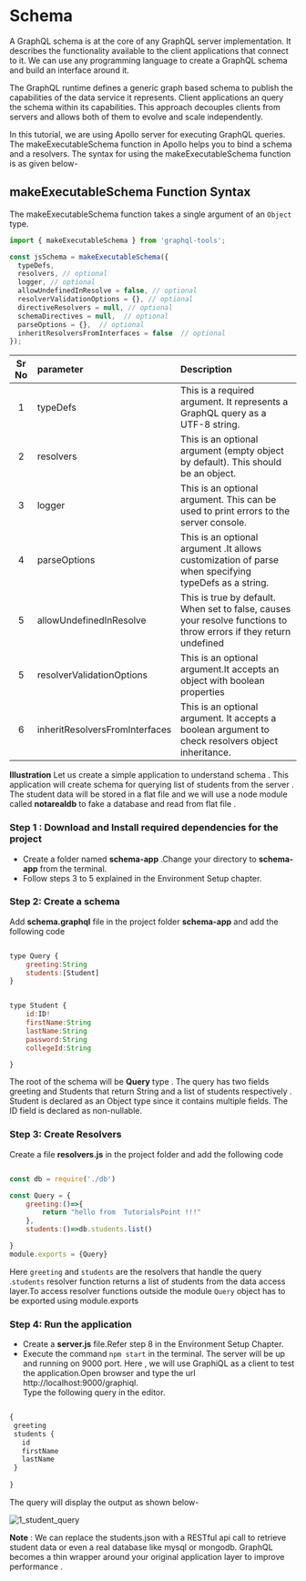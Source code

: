 
# Schema

A GraphQL schema is at the core of any GraphQL server implementation. It describes the functionality available to the client applications that connect to it. We can use any programming language to create a GraphQL schema and build an interface around it.

The GraphQL runtime defines a generic graph based schema to publish the capabilities of the data service it represents. Client applications an query the schema within its capabilities. This approach decouples clients from servers
and allows both of them to evolve and scale independently.

In this tutorial, we are using Apollo server for executing GraphQL queries. The makeExecutableSchema function in Apollo helps you to bind a schema and a resolvers. The syntax for using the makeExecutableSchema function is as given below-  

## makeExecutableSchema Function Syntax

The makeExecutableSchema function takes a single argument of an `Object` type.

```javascript
import { makeExecutableSchema } from 'graphql-tools';

const jsSchema = makeExecutableSchema({
  typeDefs,
  resolvers, // optional
  logger, // optional
  allowUndefinedInResolve = false, // optional
  resolverValidationOptions = {}, // optional
  directiveResolvers = null, // optional
  schemaDirectives = null,  // optional
  parseOptions = {},  // optional
  inheritResolversFromInterfaces = false  // optional
});

```

|Sr No |  parameter  |  Description
|:----:|:--------|:------------------
|   1  | typeDefs|This is a required argument. It represents a GraphQL query as a UTF-8 string.
|    2 | resolvers | This is an optional argument (empty object by default). This should be an object.
| 3 | logger | This is an optional argument. This can be used to print errors to the server console.
| 4 | parseOptions | This is an optional argument .It allows customization of parse when specifying typeDefs as a string.
| 5| allowUndefinedInResolve |  This is true by default. When set to false, causes your resolve functions to throw errors if they return undefined
| 5 |  resolverValidationOptions | This is an optional argument.It accepts an object with boolean properties
| 6| inheritResolversFromInterfaces| This is an optional argument. It accepts a boolean argument to check resolvers object inheritance.

**Illustration**
Let us create a simple application to understand schema . This application will create schema for querying  list of students from the server . The student data will be stored in a flat file and we will use a node module called **notarealdb** to fake a database and read from flat file .

### Step 1 :  Download and Install required dependencies for the project  

- Create a folder named **schema-app** .Change your directory to **schema-app** from the terminal.   
- Follow steps 3 to 5 explained in the Environment Setup chapter.

### Step 2: Create a schema

Add **schema.graphql** file in the project folder **schema-app** and add the following code

```javascript

type Query {
    greeting:String
    students:[Student]
}


type Student {
    id:ID!
    firstName:String
    lastName:String
    password:String
    collegeId:String

}

```

The root of the schema will be **Query** type . The query has two fields greeting and Students that return String and a list of students respectively . Student is declared as an Object type since it contains multiple fields.  The ID field is declared as non-nullable.

### Step 3: Create Resolvers

 Create a file **resolvers.js** in the project folder and add the following code

```javascript

const db = require('./db')

const Query = {
    greeting:()=>{
        return "hello from  TutorialsPoint !!!"
    },
    students:()=>db.students.list()

}
module.exports = {Query}

```

Here `greeting` and `students` are the resolvers that handle the query .`students` resolver function returns a list of students from the data access layer.To access resolver functions outside the module `Query` object has to be exported using module.exports


### Step 4: Run the application
- Create a  **server.js** file.Refer step 8 in the Environment Setup Chapter.
- Execute the command `npm start` in the terminal. The server will be up and running on 9000 port. Here , we will use GraphiQL as a client to test the application.Open browser and type the url http://localhost:9000/graphiql.  
Type the following query in the editor.
 
 ```javascript

{
  greeting
  students {
    id
    firstName
    lastName
  }
  
}

```
The query will display the output as shown below-  

![1_student_query](https://user-images.githubusercontent.com/9062443/44244618-714f9a80-a1f2-11e8-84dd-d948ca0e0913.png)


 

**Note** : We can replace the students.json with a RESTful api call to retrieve student data or even a real database like mysql or mongodb. GraphQL becomes a thin wrapper around your original application layer to improve performance .

